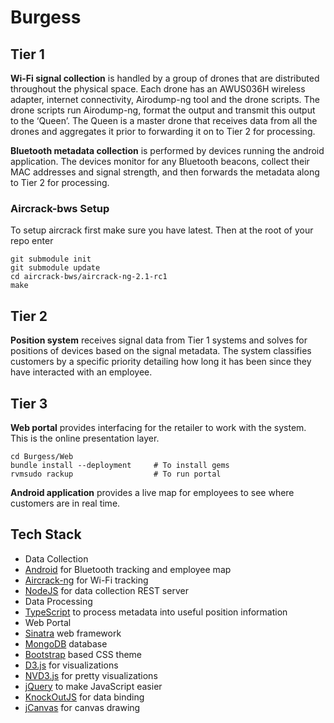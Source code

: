 # Burgess

## Tier 1

**Wi-Fi signal collection** is handled by a group of drones that are distributed throughout the physical space. Each drone has an AWUS036H wireless adapter, internet connectivity, Airodump-ng tool and the drone scripts. The drone scripts run Airodump-ng, format the output and transmit this output to the ‘Queen’. The Queen is a master drone that receives data from all the drones and aggregates it prior to forwarding it on to Tier 2 for processing.

**Bluetooth metadata collection** is performed by devices running the android application. The devices monitor for any Bluetooth beacons, collect their MAC addresses and signal strength, and then forwards the metadata along to Tier 2 for processing.

### Aircrack-bws Setup
To setup aircrack first make sure you have latest. Then at the root of your repo enter 
```
git submodule init
git submodule update
cd aircrack-bws/aircrack-ng-2.1-rc1
make
```

## Tier 2

**Position system** receives signal data from Tier 1 systems and solves for positions of devices based on the signal metadata. The system classifies customers by a specific priority detailing how long it has been since they have interacted with an employee.

## Tier 3

**Web portal** provides interfacing for the retailer to work with the system. This is the online presentation layer.
```
cd Burgess/Web
bundle install --deployment     # To install gems
rvmsudo rackup                  # To run portal
```

**Android application** provides a live map for employees to see where customers are in real time.

## Tech Stack

* Data Collection
 * [Android](http://developer.android.com/) for Bluetooth tracking and employee map
 * [Aircrack-ng](http://www.aircrack-ng.org/) for Wi-Fi tracking
 * [NodeJS](http://nodejs.org/) for data collection REST server
* Data Processing
 * [TypeScript](http://www.typescriptlang.org/) to process metadata into useful position information
* Web Portal
 * [Sinatra](http://www.sinatrarb.com/) web framework
 * [MongoDB](http://www.mongodb.org) database
 * [Bootstrap](http://getbootstrap.com) based CSS theme
 * [D3.js](http://d3js.org) for visualizations
 * [NVD3.js](http://nvd3.org/) for pretty visualizations
 * [jQuery](http://jquery.com) to make JavaScript easier
 * [KnockOutJS](http://knockoutjs.com/) for data binding
 * [jCanvas](http://calebevans.me/projects/jcanvas/) for canvas drawing
